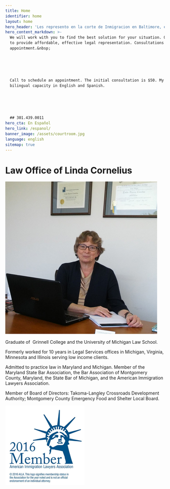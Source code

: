 ```yaml
---
title: Home
identifier: home
layout: home
hero_header: 'Les represento en la corte de Inmigracion en Baltimore, en casos de deportación, asilo, dispensa juvenil para menores (SIJS), asesorarlos en peticiones familiares, DACA, TPS.'
hero_content_markdown: >-
  We will work with you to find the best solution for your situation. Our goal is
  to provide affordable, effective legal representation. Consultations are by
  appointment.&nbsp;





  Call to schedule an appointment. The initial consultation is $50. My office has
  bilingual capacity in English and Spanish.





  ## 301.439.0011
hero_cta: En Español
hero_link: /espanol/
banner_image: /assets/courtroom.jpg
language: english
sitemap: true
---
```



# Law Office of Linda Cornelius

![Linda Cornelius](/assets/lindacornelius.jpg)

Graduate of  Grinnell College and the University of Michigan Law School.

Formerly worked for 10 years in Legal Services offices in Michigan, Virginia, Minnesota and Illinois serving low income clients.

Admitted to practice law in Maryland and Michigan. Member of the Maryland State Bar Association, the Bar Association of Montgomery County, Maryland, the State Bar of Michigan, and the American Immigration Lawyers Association.

Member of Board of Directors: Takoma-Langley Crossroads Development Authority; Montgomery County Emergency Food and Shelter Local Board.

![American Immigration Lawyers Association](/assets/aila.jpg)
